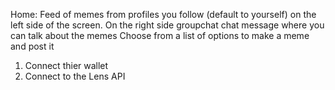 Home: Feed of memes from profiles you follow (default to yourself) on the left side of the screen. On the right side
groupchat chat message where you can talk about the memes
Choose from a list of options to make a meme and post it

1. Connect thier wallet
2. Connect to the Lens API
